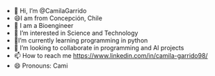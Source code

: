 - 👋 Hi, I’m @CamilaGarrido
- 😄I am from Concepción, Chile
- 🌱 I am a Bioengineer
- 👀 I’m interested in Science and Technology
- 💞️I’m currently learning programming in python
- 💞️ I’m looking to collaborate in programming and AI projects
- 📫 How to reach me https://www.linkedin.com/in/camila-garrido98/
- 😄 Pronouns: Cami


<!---
CamilaGarrido/CamilaGarrido is a ✨ special ✨ repository because its `README.md` (this file) appears on your GitHub profile.
You can click the Preview link to take a look at your changes.
--->
